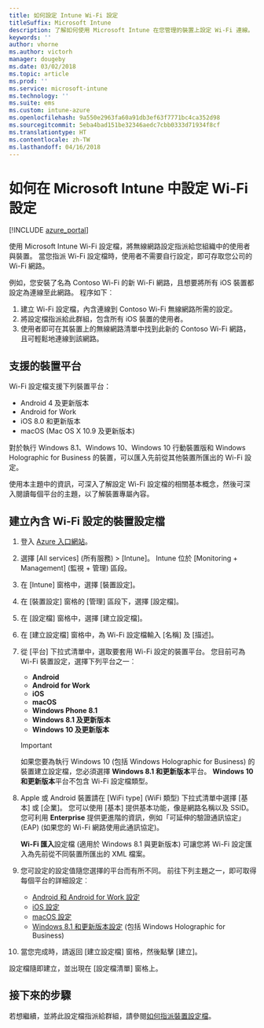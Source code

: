 ```yaml
---
title: 如何設定 Intune Wi-Fi 設定
titleSuffix: Microsoft Intune
description: 了解如何使用 Microsoft Intune 在您管理的裝置上設定 Wi-Fi 連線。
keywords: ''
author: vhorne
ms.author: victorh
manager: dougeby
ms.date: 03/02/2018
ms.topic: article
ms.prod: ''
ms.service: microsoft-intune
ms.technology: ''
ms.suite: ems
ms.custom: intune-azure
ms.openlocfilehash: 9a550e2963fa60a91db3ef63f7771bc4ca352d98
ms.sourcegitcommit: 5eba4bad151be32346aedc7cbb0333d71934f8cf
ms.translationtype: HT
ms.contentlocale: zh-TW
ms.lasthandoff: 04/16/2018
---
```

# <a name="how-to-configure-wi-fi-settings-in-microsoft-intune"></a>如何在 Microsoft Intune 中設定 Wi-Fi 設定

[!INCLUDE [azure_portal](./includes/azure_portal.md)]

使用 Microsoft Intune Wi-Fi 設定檔，將無線網路設定指派給您組織中的使用者與裝置。 當您指派 Wi-Fi 設定檔時，使用者不需要自行設定，即可存取您公司的 Wi-Fi 網路。

例如，您安裝了名為 Contoso Wi-Fi 的新 Wi-Fi 網路，且想要將所有 iOS 裝置都設定為連線至此網路。 程序如下︰

1. 建立 Wi-Fi 設定檔，內含連線到 Contoso Wi-Fi 無線網路所需的設定。
2. 將設定檔指派給此群組，包含所有 iOS 裝置的使用者。
3. 使用者即可在其裝置上的無線網路清單中找到此新的 Contoso Wi-Fi 網路，且可輕鬆地連線到該網路。

## <a name="supported-device-platforms"></a>支援的裝置平台

Wi-Fi 設定檔支援下列裝置平台：

- Android 4 及更新版本
- Android for Work
- iOS 8.0 和更新版本
- macOS (Mac OS X 10.9 及更新版本)

對於執行 Windows 8.1、Windows 10、Windows 10 行動裝置版和 Windows Holographic for Business 的裝置，可以匯入先前從其他裝置所匯出的 Wi-Fi 設定。

使用本主題中的資訊，可深入了解設定 Wi-Fi 設定檔的相關基本概念，然後可深入閱讀每個平台的主題，以了解裝置專屬內容。

## <a name="create-a-device-profile-containing-wi-fi-settings"></a>建立內含 Wi-Fi 設定的裝置設定檔

1. 登入 [Azure 入口網站](https://portal.azure.com)。
2. 選擇 [All services] (所有服務) > [Intune]。 Intune 位於 [Monitoring + Management] (監視 + 管理) 區段。
3. 在 [Intune] 窗格中，選擇 [裝置設定]。
2. 在 [裝置設定] 窗格的 [管理] 區段下，選擇 [設定檔]。
3. 在 [設定檔] 窗格中，選擇 [建立設定檔]。
4. 在 [建立設定檔] 窗格中，為 Wi-Fi 設定檔輸入 [名稱] 及 [描述]。
5. 從 [平台] 下拉式清單中，選取要套用 Wi-Fi 設定的裝置平台。 您目前可為 Wi-Fi 裝置設定，選擇下列平台之一︰
    - **Android**
    - **Android for Work**
    - **iOS**
    - **macOS**
    - **Windows Phone 8.1**
    - **Windows 8.1 及更新版本**
    - **Windows 10 及更新版本**

   > [!IMPORTANT]
   > 如果您要為執行 Windows 10 (包括 Windows Holographic for Business) 的裝置建立設定檔，您必須選擇 **Windows 8.1 和更新版本**平台。 **Windows 10 和更新版本**平台不包含 Wi-Fi 設定檔類型。 

6. Apple 或 Android 裝置請在 [WiFi type] (WiFi 類型) 下拉式清單中選擇 [基本] 或 [企業]。 您可以使用 [基本] 提供基本功能，像是網路名稱以及 SSID。 您可利用 **Enterprise** 提供更進階的資訊，例如「可延伸的驗證通訊協定」(EAP) (如果您的 Wi-Fi 網路使用此通訊協定)。 

   **Wi-Fi 匯入**設定檔 (適用於 Windows 8.1 與更新版本) 可讓您將 Wi-Fi 設定匯入為先前從不同裝置所匯出的 XML 檔案。
1. 您可設定的設定值隨您選擇的平台而有所不同。 前往下列主題之一，即可取得每個平台的詳細設定︰
    - [Android 和 Android for Work 設定](wi-fi-settings-android.md)
    - [iOS 設定](wi-fi-settings-ios.md)
    - [macOS 設定](wi-fi-settings-macos.md)
    - [Windows 8.1 和更新版本設定](wi-fi-settings-import-windows-8-1.md) (包括 Windows Holographic for Business)
1. 當您完成時，請返回 [建立設定檔] 窗格，然後點擊 [建立]。

設定檔隨即建立，並出現在 [設定檔清單] 窗格上。

## <a name="next-steps"></a>接下來的步驟

若想繼續，並將此設定檔指派給群組，請參閱[如何指派裝置設定檔](device-profile-assign.md)。

